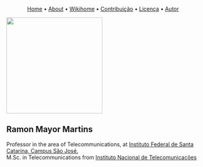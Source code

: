 <p align="center">
 <a href="https://rmayormartins.github.io/">Home</a> •
 <a href="about.html">About</a> •
 <a href="https://wiki.sj.ifsc.edu.br/index.php/Ramon_Mayor_Martins">Wikihome</a> • 
 <a href="#contribuicao">Contribuição</a> • 
 <a href="#licenc-a">Licença</a> • 
 <a href="#autor">Autor</a>
</p>

<img src="https://user-images.githubusercontent.com/13935213/117522473-00e09d00-af8a-11eb-80de-a0a0937c9d38.png" width="250" height="250">


## Ramon Mayor Martins

Professor in the area of Telecommunications, at [Instituto Federal de Santa Catarina, Campus São José.](https://www.ifsc.edu.br/)<br/>
M.Sc. in Telecommunications from [Instituto Nacional de Telecomunicações](https://www.inatel.br)


